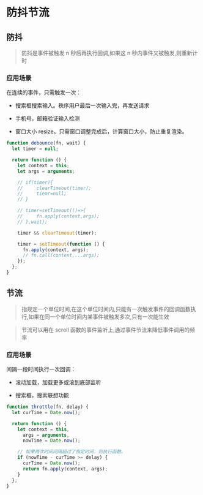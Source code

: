 # 防抖节流

## 防抖

> 防抖是事件被触发 n 秒后再执行回调,如果这 n 秒内事件又被触发,则重新计时

<!-- > 可以使用在一些点击请求的事件上,避免因为用户的多次点击向后端发送多次请求 -->

### 应用场景

在连续的事件，只需触发一次：

- 搜索框搜索输入。秩序用户最后一次输入完，再发送请求

- 手机号，邮箱验证输入检测

- 窗口大小 resize。只需窗口调整完成后，计算窗口大小，防止重复渲染。

```js
function debounce(fn, wait) {
  let timer = null;

  return function () {
    let context = this;
    let args = arguments;

    // if(timer){
    //     clearTimeout(timer);
    //     tiemr=null;
    // }

    // timer=setTimeout(()=>{
    //     fn.apply(context,args);
    // },wait);

    timer && clearTimeout(timer);

    timer = setTimeout(function () {
      fn.apply(context, args);
      // fn.call(context,...args);
    });
  };
}
```

## 节流

> 指规定一个单位时间,在这个单位时间内,只能有一次触发事件的回调函数执行,如果在同一个单位时间内某事件被触发多次,只有一次能生效

> 节流可以用在 scroll 函数的事件监听上,通过事件节流来降低事件调用的频率

### 应用场景

间隔一段时间执行一次回调：

- 滚动加载，加载更多或滚到底部监听

- 搜索框，搜索联想功能

```js
function throttle(fn, delay) {
  let curTime = Date.now();

  return function () {
    let context = this,
      args = arguments,
      nowTime = Date.now();

    // 如果两次时间间隔超过了指定时间，则执行函数。
    if (nowTime - curTime >= delay) {
      curTime = Date.now();
      return fn.apply(context, args);
    }
  };
}
```
